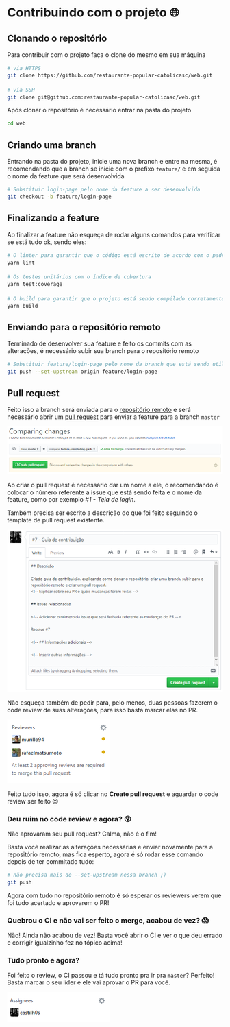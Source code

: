 # Contribuindo com o projeto :globe_with_meridians:

## Clonando o repositório

Para contribuir com o projeto faça o clone do mesmo em sua máquina

```sh
# via HTTPS
git clone https://github.com/restaurante-popular-catolicasc/web.git

# via SSH
git clone git@github.com:restaurante-popular-catolicasc/web.git
```

Após clonar o repositório é necessário entrar na pasta do projeto

```sh
cd web
```

## Criando uma branch

Entrando na pasta do projeto, inicie uma nova branch e entre na mesma, é recomendando que a branch se inicie com o prefixo `feature/` e em seguida o nome da feature que será desenvolvida

```sh
# Substituir login-page pelo nome da feature a ser desenvolvida
git checkout -b feature/login-page
```

## Finalizando a feature

Ao finalizar a feature não esqueça de rodar alguns comandos para verificar se está tudo ok, sendo eles:

```sh
# O linter para garantir que o código está escrito de acordo com o padrão
yarn lint

# Os testes unitários com o índice de cobertura
yarn test:coverage

# O build para garantir que o projeto está sendo compilado corretamente
yarn build
```

## Enviando para o repositório remoto

Terminado de desenvolver sua feature e feito os commits com as alterações, é necessário subir sua branch para o repositório remoto

```sh
# Substituir feature/login-page pelo nome da branch que está sendo utilizada
git push --set-upstream origin feature/login-page
```

## Pull request

Feito isso a branch será enviada para o [repositório remoto](https://github.com/restaurante-popular-catolicasc/web) e será necessário abrir um [pull request](https://github.com/restaurante-popular-catolicasc/web/compare) para enviar a feature para a branch `master`

![Abrindo o PR](images/open-pull-request.png)

Ao criar o pull request é necessário dar um nome a ele, o recomendando é colocar o número referente a issue que está sendo feita e o nome da feature, como por exemplo _#1 - Tela de login_.

Também precisa ser escrito a descrição do que foi feito seguindo o template de pull request existente.

![Inserindo o título e a descrição do PR](images/pull-request-title-and-description.png)

Não esqueça também de pedir para, pelo menos, duas pessoas fazerem o code review de suas alterações, para isso basta marcar elas no PR.

![Adicionando reviewers ao PR](images/reviewers.png)

Feito tudo isso, agora é só clicar no **Create pull request** e aguardar o code review ser feito :wink:

### Deu ruim no code review e agora? :dizzy_face:

Não aprovaram seu pull request? Calma, não é o fim!

Basta você realizar as alterações necessárias e enviar novamente para a repositório remoto, mas fica esperto, agora é só rodar esse comando depois de ter commitado tudo:

```sh
# não precisa mais do --set-upstream nessa branch ;)
git push
```

Agora com tudo no repositório remoto é só esperar os reviewers verem que foi tudo acertado e aprovarem o PR!

### Quebrou o CI e não vai ser feito o merge, acabou de vez? :scream:

Não! Ainda não acabou de vez! Basta você abrir o CI e ver o que deu errado e corrigir igualzinho fez no tópico acima!

### Tudo pronto e agora?

Foi feito o review, o CI passou e tá tudo pronto pra ir pra `master`? Perfeito! Basta marcar o seu líder e ele vai aprovar o PR para você.

![Atribuir PR ao líder](images/team-leader.png)
